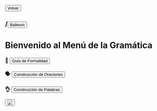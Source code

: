<button class="button-82-pushable" role="button" onclick="history.back()">
  <span class="button-82-shadow"></span>
  <span class="button-82-edge"></span>
  <span class="button-82-front text">
  Volver
 </span> </button>
 

## /<button class="button-16" role="button" onclick="location.href='../index'">Balkeon</button>

# Bienvenido al Menú de la Gramática

### 🧐 <button class="button-16" role="button" onclick="location.href='./formalityguide'">Guía de Formalidad</button>

### 🗣 <button class="button-16" role="button" onclick="location.href='./sentences'">Construcción de Oraciones</button>

### 👌 <button class="button-16" role="button" onclick="location.href='./words'">Construcción de Palabras</button>

<button class="button-17" role="button" onclick="langRedirect('es')"><img src="https://img.icons8.com/?size=35&id=95094&format=png&color=000000"/></button> 
